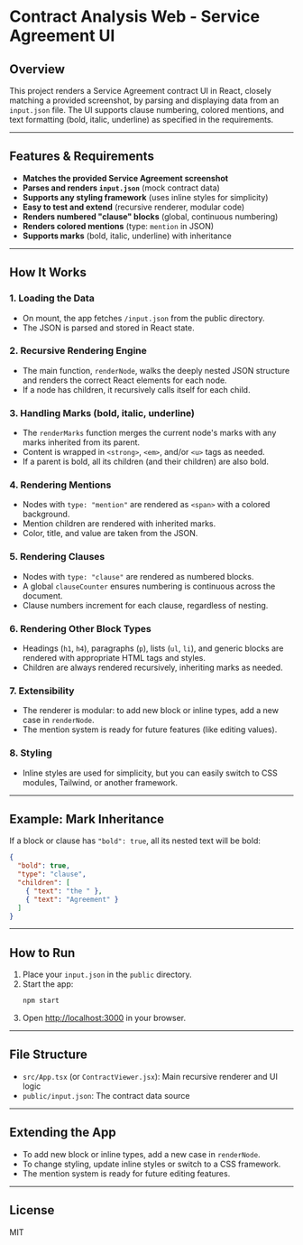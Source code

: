 # Contract Analysis Web - Service Agreement UI

## Overview

This project renders a Service Agreement contract UI in React, closely matching a provided screenshot, by parsing and displaying data from an `input.json` file. The UI supports clause numbering, colored mentions, and text formatting (bold, italic, underline) as specified in the requirements.

---

## Features & Requirements

- **Matches the provided Service Agreement screenshot**
- **Parses and renders `input.json`** (mock contract data)
- **Supports any styling framework** (uses inline styles for simplicity)
- **Easy to test and extend** (recursive renderer, modular code)
- **Renders numbered "clause" blocks** (global, continuous numbering)
- **Renders colored mentions** (type: `mention` in JSON)
- **Supports marks** (bold, italic, underline) with inheritance

---

## How It Works

### 1. Loading the Data
- On mount, the app fetches `/input.json` from the public directory.
- The JSON is parsed and stored in React state.

### 2. Recursive Rendering Engine
- The main function, `renderNode`, walks the deeply nested JSON structure and renders the correct React elements for each node.
- If a node has children, it recursively calls itself for each child.

### 3. Handling Marks (bold, italic, underline)
- The `renderMarks` function merges the current node's marks with any marks inherited from its parent.
- Content is wrapped in `<strong>`, `<em>`, and/or `<u>` tags as needed.
- If a parent is bold, all its children (and their children) are also bold.

### 4. Rendering Mentions
- Nodes with `type: "mention"` are rendered as `<span>` with a colored background.
- Mention children are rendered with inherited marks.
- Color, title, and value are taken from the JSON.

### 5. Rendering Clauses
- Nodes with `type: "clause"` are rendered as numbered blocks.
- A global `clauseCounter` ensures numbering is continuous across the document.
- Clause numbers increment for each clause, regardless of nesting.

### 6. Rendering Other Block Types
- Headings (`h1`, `h4`), paragraphs (`p`), lists (`ul`, `li`), and generic blocks are rendered with appropriate HTML tags and styles.
- Children are always rendered recursively, inheriting marks as needed.

### 7. Extensibility
- The renderer is modular: to add new block or inline types, add a new case in `renderNode`.
- The mention system is ready for future features (like editing values).

### 8. Styling
- Inline styles are used for simplicity, but you can easily switch to CSS modules, Tailwind, or another framework.

---

## Example: Mark Inheritance

If a block or clause has `"bold": true`, all its nested text will be bold:

```json
{
  "bold": true,
  "type": "clause",
  "children": [
    { "text": "the " },
    { "text": "Agreement" }
  ]
}
```

---

## How to Run

1. Place your `input.json` in the `public` directory.
2. Start the app:
   ```bash
   npm start
   ```
3. Open [http://localhost:3000](http://localhost:3000) in your browser.

---

## File Structure

- `src/App.tsx` (or `ContractViewer.jsx`): Main recursive renderer and UI logic
- `public/input.json`: The contract data source

---

## Extending the App
- To add new block or inline types, add a new case in `renderNode`.
- To change styling, update inline styles or switch to a CSS framework.
- The mention system is ready for future editing features.

---
## License
MIT
